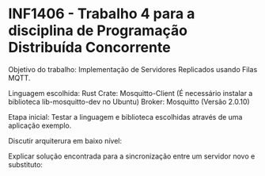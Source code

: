 # INF1406 - Trabalho 4 para a disciplina de Programação Distribuída Concorrente

Objetivo do trabalho: Implementação de Servidores Replicados usando Filas MQTT.

Linguagem escolhida: Rust
Crate: Mosquitto-Client (É necessário instalar a biblioteca lib-mosquitto-dev no Ubuntu)
Broker: Mosquitto (Versão 2.0.10)

Etapa inicial: Testar a linguagem e biblioteca escolhidas através de uma aplicação exemplo.

Discutir arquiterura em baixo nível:

Explicar solução encontrada para a sincronização entre um servidor novo e substituto:
